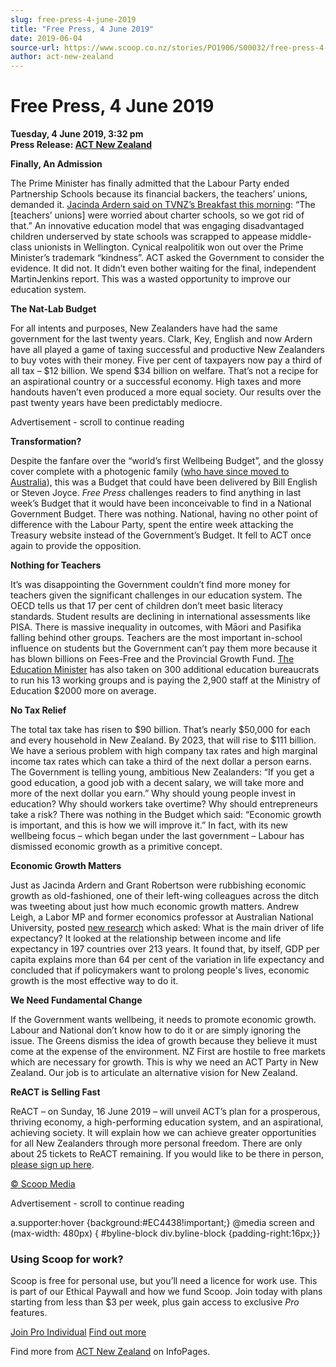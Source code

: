 ```yaml
---
slug: free-press-4-june-2019
title: "Free Press, 4 June 2019"
date: 2019-06-04
source-url: https://www.scoop.co.nz/stories/PO1906/S00032/free-press-4-june-2019.htm
author: act-new-zealand
---
```

Free Press, 4 June 2019
=======================

**Tuesday, 4 June 2019, 3:32 pm**  
**Press Release: [ACT New Zealand](https://info.scoop.co.nz/ACT_New_Zealand)**

**Finally, An Admission**

The Prime Minister has finally admitted that the Labour Party ended Partnership Schools because its financial backers, the teachers’ unions, demanded it. [Jacinda Ardern said on TVNZ’s Breakfast this morning](https://www.act.org.nz/r?u=27Ax0UmWOX2J8J_QwK9Z6qAmGtJ6iQZQYCIGdG9DMYa3h6V0xUUpIHR0np6uflvqhIaqfqYa8TI9xRXx1hsDVQ&e=154c02be5f7fc7dc73d854cf1d9225ee&utm_source=actnz&utm_medium=email&utm_campaign=free_press_4_june_2019&n=2): “The \[teachers’ unions\] were worried about charter schools, so we got rid of that.” An innovative education model that was engaging disadvantaged children underserved by state schools was scrapped to appease middle-class unionists in Wellington. Cynical realpolitik won out over the Prime Minister’s trademark “kindness”. ACT asked the Government to consider the evidence. It did not. It didn’t even bother waiting for the final, independent MartinJenkins report. This was a wasted opportunity to improve our education system.

**The Nat-Lab Budget**

For all intents and purposes, New Zealanders have had the same government for the last twenty years. Clark, Key, English and now Ardern have all played a game of taxing successful and productive New Zealanders to buy votes with their money. Five per cent of taxpayers now pay a third of all tax – $12 billion. We spend $34 billion on welfare. That’s not a recipe for an aspirational country or a successful economy. High taxes and more handouts haven’t even produced a more equal society. Our results over the past twenty years have been predictably mediocre.

Advertisement - scroll to continue reading





**Transformation?**

Despite the fanfare over the “world’s first Wellbeing Budget”, and the glossy cover complete with a photogenic family ([who have since moved to Australia](https://www.act.org.nz/r?u=UvCCd8GcsmKKe6vGMpaWv4E2nPk-lICw22foZBbnBYwes1XOEwFuSVdHh2ZCVTvztGdkinq1e_ddB1aYz8bfLoSf8whY26ZtGi0C-OSsaZg&e=154c02be5f7fc7dc73d854cf1d9225ee&utm_source=actnz&utm_medium=email&utm_campaign=free_press_4_june_2019&n=3)), this was a Budget that could have been delivered by Bill English or Steven Joyce. _Free Press_ challenges readers to find anything in last week’s Budget that it would have been inconceivable to find in a National Government Budget. There was nothing. National, having no other point of difference with the Labour Party, spent the entire week attacking the Treasury website instead of the Government’s Budget. It fell to ACT once again to provide the opposition.

**Nothing for Teachers**

It’s was disappointing the Government couldn’t find more money for teachers given the significant challenges in our education system. The OECD tells us that 17 per cent of children don’t meet basic literacy standards. Student results are declining in international assessments like PISA. There is massive inequality in outcomes, with Māori and Pasifika falling behind other groups. Teachers are the most important in-school influence on students but the Government can’t pay them more because it has blown billions on Fees-Free and the Provincial Growth Fund. [The Education Minister](https://www.act.org.nz/hipkins_spent_money_for_teachers_on_bureaucrats?e=154c02be5f7fc7dc73d854cf1d9225ee&utm_source=actnz&utm_medium=email&utm_campaign=free_press_4_june_2019&n=4) has also taken on 300 additional education bureaucrats to run his 13 working groups and is paying the 2,900 staff at the Ministry of Education $2000 more on average.

**No Tax Relief**

The total tax take has risen to $90 billion. That’s nearly $50,000 for each and every household in New Zealand. By 2023, that will rise to $111 billion. We have a serious problem with high company tax rates and high marginal income tax rates which can take a third of the next dollar a person earns. The Government is telling young, ambitious New Zealanders: “If you get a good education, a good job with a decent salary, we will take more and more of the next dollar you earn.” Why should young people invest in education? Why should workers take overtime? Why should entrepreneurs take a risk? There was nothing in the Budget which said: “Economic growth is important, and this is how we will improve it.” In fact, with its new wellbeing focus – which began under the last government – Labour has dismissed economic growth as a primitive concept.

**Economic Growth Matters**

Just as Jacinda Ardern and Grant Robertson were rubbishing economic growth as old-fashioned, one of their left-wing colleagues across the ditch was tweeting about just how much economic growth matters. Andrew Leigh, a Labor MP and former economics professor at Australian National University, posted [new research](https://www.act.org.nz/r?u=QZePe3OneHFYuckj0N6a0J_tTFfLqCbkhww_dNRssgbA2pICdcLmZMIfIbTBeEEXEDLaXc65ePqf3LHEEwlXhQ&e=154c02be5f7fc7dc73d854cf1d9225ee&utm_source=actnz&utm_medium=email&utm_campaign=free_press_4_june_2019&n=5) which asked: What is the main driver of life expectancy? It looked at the relationship between income and life expectancy in 197 countries over 213 years. It found that, by itself, GDP per capita explains more than 64 per cent of the variation in life expectancy and concluded that if policymakers want to prolong people's lives, economic growth is the most effective way to do it.

**We Need Fundamental Change**

If the Government wants wellbeing, it needs to promote economic growth. Labour and National don’t know how to do it or are simply ignoring the issue. The Greens dismiss the idea of growth because they believe it must come at the expense of the environment. NZ First are hostile to free markets which are necessary for growth. This is why we need an ACT Party in New Zealand. Our job is to articulate an alternative vision for New Zealand.

**ReACT is Selling Fast**

ReACT – on Sunday, 16 June 2019 – will unveil ACT’s plan for a prosperous, thriving economy, a high-performing education system, and an aspirational, achieving society. It will explain how we can achieve greater opportunities for all New Zealanders through more personal freedom. There are only about 25 tickets to ReACT remaining. If you would like to be there in person, [please sign up here](https://www.act.org.nz/agm_conference?e=154c02be5f7fc7dc73d854cf1d9225ee&utm_source=actnz&utm_medium=email&utm_campaign=free_press_4_june_2019&n=6).

  

[© Scoop Media](http://www.scoop.co.nz/about/terms.html)  

Advertisement - scroll to continue reading



a.supporter:hover {background:#EC4438!important;} @media screen and (max-width: 480px) { #byline-block div.byline-block {padding-right:16px;}}

### Using Scoop for work?

Scoop is free for personal use, but you’ll need a licence for work use. This is part of our Ethical Paywall and how we fund Scoop. Join today with plans starting from less than $3 per week, plus gain access to exclusive _Pro_ features.  
  
[Join Pro Individual](https://pro.scoop.co.nz/Individual/?from=ProIn24) [Find out more](https://pro.scoop.co.nz/using-scoop-for-work/?from=ProIn24)

Find more from [ACT New Zealand](https://info.scoop.co.nz/ACT_New_Zealand) on InfoPages.